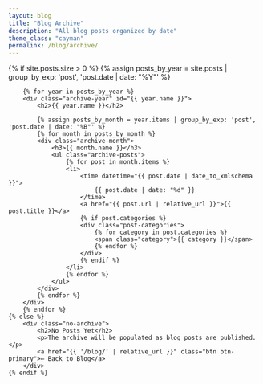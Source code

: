 ```yaml
---
layout: blog
title: "Blog Archive"
description: "All blog posts organized by date"
theme_class: "cayman"
permalink: /blog/archive/
---
```


<div class="archive-container">
    {% if site.posts.size > 0 %}
        {% assign posts_by_year = site.posts | group_by_exp: 'post', 'post.date | date: "%Y"' %}
        
        {% for year in posts_by_year %}
        <div class="archive-year" id="{{ year.name }}">
            <h2>{{ year.name }}</h2>
            
            {% assign posts_by_month = year.items | group_by_exp: 'post', 'post.date | date: "%B"' %}
            {% for month in posts_by_month %}
            <div class="archive-month">
                <h3>{{ month.name }}</h3>
                <ul class="archive-posts">
                    {% for post in month.items %}
                    <li>
                        <time datetime="{{ post.date | date_to_xmlschema }}">
                            {{ post.date | date: "%d" }}
                        </time>
                        <a href="{{ post.url | relative_url }}">{{ post.title }}</a>
                        {% if post.categories %}
                        <div class="post-categories">
                            {% for category in post.categories %}
                            <span class="category">{{ category }}</span>
                            {% endfor %}
                        </div>
                        {% endif %}
                    </li>
                    {% endfor %}
                </ul>
            </div>
            {% endfor %}
        </div>
        {% endfor %}
    {% else %}
        <div class="no-archive">
            <h2>No Posts Yet</h2>
            <p>The archive will be populated as blog posts are published.</p>
            <a href="{{ '/blog/' | relative_url }}" class="btn btn-primary">← Back to Blog</a>
        </div>
    {% endif %}
</div>

<style>
.archive-container {
    max-width: 800px;
    margin: 0 auto;
}

.archive-year {
    margin-bottom: 3rem;
}

.archive-year h2 {
    font-size: 2rem;
    color: var(--primary-color, #0366d6);
    border-bottom: 3px solid var(--primary-color, #0366d6);
    padding-bottom: 0.5rem;
    margin-bottom: 2rem;
}

.archive-month {
    margin-bottom: 2rem;
}

.archive-month h3 {
    font-size: 1.4rem;
    color: var(--text-primary, #333);
    margin-bottom: 1rem;
}

.archive-posts {
    list-style: none;
}

.archive-posts li {
    display: flex;
    align-items: flex-start;
    gap: 1rem;
    padding: 0.8rem 0;
    border-bottom: 1px solid var(--bg-light, #e2e8f0);
}

.archive-posts li:last-child {
    border-bottom: none;
}

.archive-posts time {
    background: var(--bg-light, #f6f8fa);
    padding: 0.3rem 0.6rem;
    border-radius: 4px;
    font-weight: 600;
    color: var(--text-secondary, #666);
    font-size: 0.9rem;
    min-width: 3rem;
    text-align: center;
}

.archive-posts a {
    color: var(--text-primary, #333);
    text-decoration: none;
    font-weight: 500;
    flex: 1;
}

.archive-posts a:hover {
    color: var(--primary-color, #0366d6);
}

.archive-posts .post-categories {
    display: flex;
    gap: 0.5rem;
    flex-wrap: wrap;
}

.archive-posts .category {
    background: var(--primary-color, #0366d6);
    color: white;
    padding: 0.2rem 0.6rem;
    border-radius: 12px;
    font-size: 0.7rem;
}

.no-archive {
    text-align: center;
    padding: 4rem 2rem;
}

.no-archive h2 {
    color: var(--primary-color, #0366d6);
    margin-bottom: 1rem;
}

.no-archive p {
    color: var(--text-secondary, #666);
    margin-bottom: 2rem;
}

.btn {
    display: inline-block;
    padding: 0.8rem 1.5rem;
    text-decoration: none;
    border-radius: 6px;
    font-weight: 600;
}

.btn-primary {
    background: var(--primary-color, #0366d6);
    color: white;
}

.btn-primary:hover {
    background: var(--secondary-color, #0256cc);
}

/* Cayman theme overrides */
body.cayman .archive-year h2 {
    color: #155799 !important;
    border-bottom-color: #155799 !important;
}

body.cayman .archive-month h3 {
    color: #333333 !important;
}

body.cayman .archive-posts time {
    background: #f6f8fa !important;
    color: #606c71 !important;
}

body.cayman .archive-posts a {
    color: #333333 !important;
}

body.cayman .archive-posts a:hover {
    color: #155799 !important;
}

body.cayman .archive-posts .category {
    background: #155799 !important;
}

body.cayman .no-archive h2 {
    color: #155799 !important;
}

body.cayman .no-archive p {
    color: #606c71 !important;
}

body.cayman .btn-primary {
    background: #155799 !important;
}

body.cayman .btn-primary:hover {
    background: #159957 !important;
}

@media (max-width: 768px) {
    .archive-posts li {
        flex-direction: column;
        gap: 0.5rem;
    }
    
    .archive-posts time {
        align-self: flex-start;
    }
}
</style>
